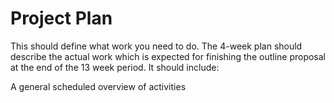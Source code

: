 # Project Plan

This should define what work you need to do. The 4-week plan should describe the actual work which is expected for finishing the outline proposal at the end of the 13 week period. It should include: 

A general scheduled overview of activities 
